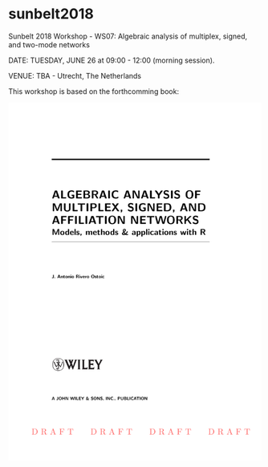 # sunbelt2018
Sunbelt 2018 Workshop - WS07: Algebraic analysis of multiplex, signed, and two-mode networks

DATE: TUESDAY, JUNE 26 at 09:00 - 12:00 (morning session).

VENUE: TBA - Utrecht, The Netherlands

This workshop is based on the forthcomming book:

![Draft Book Wiley](figs/BookWiley.jpg)


